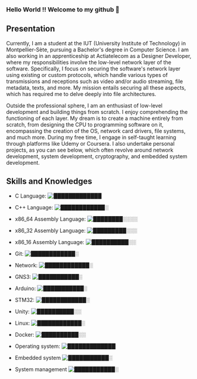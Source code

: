 ### Hello World !! Welcome to my github 👋

## Presentation
Currently, I am a student at the IUT (University Institute of Technology) in Montpellier-Sète, pursuing a Bachelor's degree in Computer Science. I am also working in an apprenticeship at Actiatelecom as a Designer Developer, where my responsibilities involve the low-level network layer of the software. Specifically, I focus on securing the software's network layer using existing or custom protocols, which handle various types of transmissions and receptions such as video and/or audio streaming, file metadata, texts, and more. My mission entails securing all these aspects, which has required me to delve deeply into file architectures.

Outside the professional sphere, I am an enthusiast of low-level development and building things from scratch. I enjoy comprehending the functioning of each layer. My dream is to create a machine entirely from scratch, from designing the CPU to programming software on it, encompassing the creation of the OS, network card drivers, file systems, and much more. During my free time, I engage in self-taught learning through platforms like Udemy or Coursera. I also undertake personal projects, as you can see below, which often revolve around network development, system development, cryptography, and embedded system development.

## Skills and Knowledges

- C Language:
  ![█████████████](https://progress-bar.dev/90)

- C++ Language:
  ![████████████░](https://progress-bar.dev/80)

- x86_64 Assembly Language:
  ![████████░░░░](https://progress-bar.dev/40)

- x86_32 Assembly Language:
  ![█████████░░░](https://progress-bar.dev/50)

- x86_16 Assembly Language:
  ![██████████░░](https://progress-bar.dev/60)

- Git:
  ![████████████░](https://progress-bar.dev/80)

- Network:
  ![████████████░](https://progress-bar.dev/80)

- GNS3:
  ![███████████░](https://progress-bar.dev/70)

- Arduino:
  ![███████████░](https://progress-bar.dev/70)

- STM32:
  ![████████████░](https://progress-bar.dev/80)

- Unity:
  ![██████████░░](https://progress-bar.dev/60)

- Linux: 
  ![████████████░](https://progress-bar.dev/80)

- Docker:
  ![██████████░░](https://progress-bar.dev/60)

- Operating system:
  ![█████████████](https://progress-bar.dev/90)

- Embedded system
  ![███████████░](https://progress-bar.dev/70)

- System management
  ![███████████░](https://progress-bar.dev/70)


<!--
**Nayggets/Nayggets** is a ✨ _special_ ✨ repository because its `README.md` (this file) appears on your GitHub profile.

Here are some ideas to get you started:

- 🔭 I’m currently working on ...
- 🌱 I’m currently learning ...
- 👯 I’m looking to collaborate on ...
- 🤔 I’m looking for help with ...
- 💬 Ask me about ...
- 📫 How to reach me: ...

- ⚡ Fun fact: ...
-->
